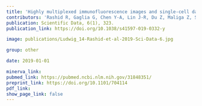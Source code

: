 ```yaml
---
title: 'Highly multiplexed immunofluorescence images and single-cell data of immune markers in tonsil and lung cancer.'
contributors: 'Rashid R, Gaglia G, Chen Y-A, Lin J-R, Du Z, Maliga Z, Schapiro D, Yapp C, Muhlich J, Sokolov A, Sorger P, Santagata S. (2019).'
publication: Scientific Data, 6(1), 323.
publication_link: https://doi.org/10.1038/s41597-019-0332-y

image: publications/Ludwig_14-Rashid-et-al-2019-Sci-Data-6.jpg

group: other

date: 2019-01-01

minerva_link:
pubmed_link: https://pubmed.ncbi.nlm.nih.gov/31848351/
preprint_link: https://doi.org/10.1101/704114
pdf_link:
show_page_link: false
---
```

